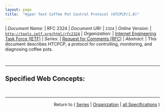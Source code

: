 ```yaml
---
layout: page
title:  "Hyper Text Coffee Pot Control Protocol (HTCPCP/1.0)"
---
```


| *Document Name:* | RFC 2324
| *Document URI:* | `2324`
| *Online Version:* | [`http://tools.ietf.org/html/rfc2324`](http://tools.ietf.org/html/rfc2324)
| *Organization:* | [Internet Engineering Task Force (IETF)](..  "List of specification series by this organization")
| *Series:* | [Request for Comments (RFC)](.  "List of specifications in this series")
| *Abstract:* | This document describes HTCPCP, a protocol for controlling, monitoring, and diagnosing coffee pots.

<br/>
<hr/>

## Specified Web Concepts:



<br/>
<hr/>

<p style="text-align: right">Return to ( <a href="./">Series</a> | <a href="../">Organization</a> | <a href="../../">all Specifications</a> )</p>